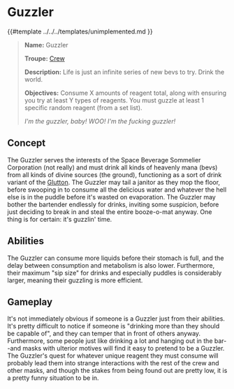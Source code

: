 # Guzzler

{{#template ../../../templates/unimplemented.md }}

> **Name:** Guzzler
>
> **Troupe:** [Crew](../crew.md)
>
> **Description:** Life is just an infinite series of new bevs to try. Drink the world.
>
> **Objectives:** Consume X amounts of reagent total, along with ensuring you try at least Y types of reagents. You must guzzle at least 1 specific random reagent (from a set list).
>
> *I'm the guzzler, baby! WOO! I'm the fucking guzzler!*

## Concept

The Guzzler serves the interests of the Space Beverage Sommelier Corporation (not really) and must drink all kinds of heavenly mana (bevs) from all kinds of divine sources (the ground), functioning as a sort of drink variant of the [Glutton](./glutton.md). The Guzzler may tail a janitor as they mop the floor, before swooping in to consume all the delicious water and whatever the hell else is in the puddle before it's wasted on evaporation. The Guzzler may bother the bartender endlessly for drinks, inviting some suspicion, before just deciding to break in and steal the entire booze-o-mat anyway. One thing is for certain: it's guzzlin' time.

## Abilities

The Guzzler can consume more liquids before their stomach is full, and the delay between consumption and metabolism is also lower. Furthermore, their maximum "sip size" for drinks and especially puddles is considerably larger, meaning their guzzling is more efficient.

## Gameplay

It's not immediately obvious if someone is a Guzzler just from their abilities. It's pretty difficult to notice if someone is "drinking more than they should be capable of", and they can temper that in front of others anyway. Furthermore, some people just like drinking a lot and hanging out in the bar--and masks with ulterior motives will find it easy to pretend to be a Guzzler. The Guzzler's quest for whatever unique reagent they must consume will probably lead them into strange interactions with the rest of the crew and other masks, and though the stakes from being found out are pretty low, it is a pretty funny situation to be in.